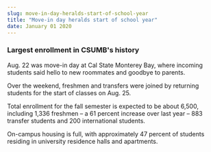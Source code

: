 ```yaml
---
slug: move-in-day-heralds-start-of-school-year
title: "Move-in day heralds start of school year"
date: January 01 2020
---
```


 
<h3>Largest enrollment in CSUMB's history</h3>
<p>
  Aug. 22 was move-in day at Cal State Monterey Bay, where incoming students
  said hello to new roommates and goodbye to parents.
</p>
<p>
  Over the weekend, freshmen and transfers were joined by returning students for
  the start of classes on Aug. 25.
</p>
<p>
  Total enrollment for the fall semester is expected to be about 6,500,
  including 1,336 freshmen – a 61 percent increase over last year – 883 transfer
  students and 200 international students.
</p>
<p>
  On-campus housing is full, with approximately 47 percent of students residing
  in university residence halls and apartments.
</p>
 
